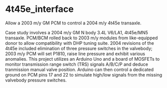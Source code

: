 # 4t45e_interface
Allow a 2003 m/y GM PCM to control a 2004 m/y 4t45e transaxle.

Case study involves a 2004 m/y GM N body 3.4L V6/LA1, 4t45e/MN5 transaxle.  PCM/BCM rolled back to 2003 m/y modules from like-equipped donor to allow compatibility with DHP tuning suite.  2004 revisions of the 4t45e included elimination of three pressure switches in the valvebody; 2003 m/y PCM will set P1810, raise line pressure and exhibit various anomalies.
This project utilizes an Arduino Uno and a board of MOSFETs to monitor transmission range switch (TRS) signals A/B/C/P and deduce tranmission manual valve position.  Arduino can then control a dedicated ground on PCM pins 17 and 22 to simulate high/low signals from the missing valvebody pressure switches.
